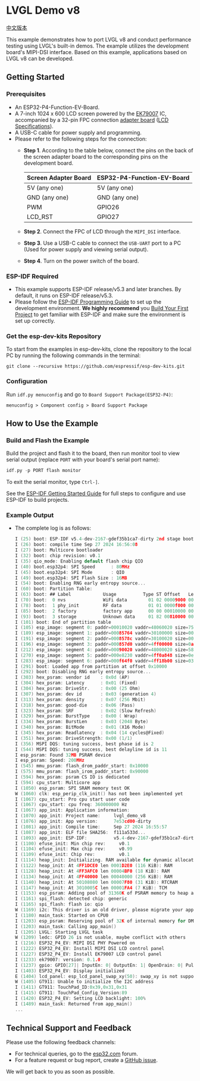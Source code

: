 # LVGL Demo v8

[中文版本](./README_CN.md)

This example demonstrates how to port LVGL v8 and conduct performance testing using LVGL's built-in demos. The example utilizes the development board's MIPI-DSI interface. Based on this example, applications based on LVGL v8 can be developed.


## Getting Started


### Prerequisites

* An ESP32-P4-Function-EV-Board.
* A 7-inch 1024 x 600 LCD screen powered by the [EK79007](https://dl.espressif.com/dl/schematics/display_driver_chip_EK79007AD_datasheet.pdf) IC, accompanied by a 32-pin FPC connection [adapter board](https://dl.espressif.com/dl/schematics/esp32-p4-function-ev-board-lcd-subboard-schematics.pdf) ([LCD Specifications](https://dl.espressif.com/dl/schematics/display_datasheet.pdf)).
* A USB-C cable for power supply and programming.
* Please refer to the following steps for the connection:
    * **Step 1**. According to the table below, connect the pins on the back of the screen adapter board to the corresponding pins on the development board.

        | Screen Adapter Board | ESP32-P4-Function-EV-Board |
        | -------------------- | -------------------------- |
        | 5V (any one)         | 5V (any one)               |
        | GND (any one)        | GND (any one)              |
        | PWM                  | GPIO26                     |
        | LCD_RST              | GPIO27                     |

    * **Step 2**. Connect the FPC of LCD through the `MIPI_DSI` interface.
    * **Step 3**. Use a USB-C cable to connect the `USB-UART` port to a PC (Used for power supply and viewing serial output).
    * **Step 4**. Turn on the power switch of the board.


### ESP-IDF Required

- This example supports ESP-IDF release/v5.3 and later branches. By default, it runs on ESP-IDF release/v5.3.
- Please follow the [ESP-IDF Programming Guide](https://docs.espressif.com/projects/esp-idf/en/latest/esp32/get-started/index.html) to set up the development environment. **We highly recommend** you [Build Your First Project](https://docs.espressif.com/projects/esp-idf/en/latest/esp32/get-started/index.html#build-your-first-project) to get familiar with ESP-IDF and make sure the environment is set up correctly.

### Get the esp-dev-kits Repository

To start from the examples in esp-dev-kits, clone the repository to the local PC by running the following commands in the terminal:

```
git clone --recursive https://github.com/espressif/esp-dev-kits.git
```


### Configuration

Run ``idf.py menuconfig`` and go to ``Board Support Package(ESP32-P4)``:

```
menuconfig > Component config > Board Support Package
```


## How to Use the Example


### Build and Flash the Example

Build the project and flash it to the board, then run monitor tool to view serial output (replace `PORT` with your board's serial port name):

```c
idf.py -p PORT flash monitor
```

To exit the serial monitor, type ``Ctrl-]``.

See the [ESP-IDF Getting Started Guide](https://docs.espressif.com/projects/esp-idf/en/latest/get-started/index.html) for full steps to configure and use ESP-IDF to build projects.


### Example Output

- The complete log is as follows:

    ```c
    I (25) boot: ESP-IDF v5.4-dev-2167-gdef35b1ca7-dirty 2nd stage bootloader
    I (26) boot: compile time Sep 27 2024 16:56:08
    I (27) boot: Multicore bootloader
    I (32) boot: chip revision: v0.1
    I (35) qio_mode: Enabling default flash chip QIO
    I (40) boot.esp32p4: SPI Speed      : 80MHz
    I (45) boot.esp32p4: SPI Mode       : QIO
    I (49) boot.esp32p4: SPI Flash Size : 16MB
    I (54) boot: Enabling RNG early entropy source...
    I (60) boot: Partition Table:
    I (63) boot: ## Label            Usage          Type ST Offset   Length
    I (70) boot:  0 nvs              WiFi data        01 02 00009000 00006000
    I (78) boot:  1 phy_init         RF data          01 01 0000f000 00001000
    I (85) boot:  2 factory          factory app      00 00 00010000 00800000
    I (93) boot:  3 storage          Unknown data     01 82 00810000 00700000
    I (101) boot: End of partition table
    I (105) esp_image: segment 0: paddr=00010020 vaddr=48060020 size=7573ch (481084) map
    I (189) esp_image: segment 1: paddr=00085764 vaddr=30100000 size=00020h (    32) load
    I (191) esp_image: segment 2: paddr=0008578c vaddr=30100020 size=0003ch (    60) load
    I (196) esp_image: segment 3: paddr=000857d0 vaddr=4ff00000 size=0a848h ( 43080) load
    I (212) esp_image: segment 4: paddr=00090020 vaddr=48000020 size=58208h (360968) map
    I (270) esp_image: segment 5: paddr=000e8230 vaddr=4ff0a848 size=0e2b8h ( 58040) load
    I (283) esp_image: segment 6: paddr=000f64f0 vaddr=4ff18b00 size=031b4h ( 12724) load
    I (291) boot: Loaded app from partition at offset 0x10000
    I (292) boot: Disabling RNG early entropy source...
    I (303) hex_psram: vendor id    : 0x0d (AP)
    I (304) hex_psram: Latency      : 0x01 (Fixed)
    I (304) hex_psram: DriveStr.    : 0x00 (25 Ohm)
    I (307) hex_psram: dev id       : 0x03 (generation 4)
    I (313) hex_psram: density      : 0x07 (256 Mbit)
    I (318) hex_psram: good-die     : 0x06 (Pass)
    I (323) hex_psram: SRF          : 0x02 (Slow Refresh)
    I (329) hex_psram: BurstType    : 0x00 ( Wrap)
    I (334) hex_psram: BurstLen     : 0x03 (2048 Byte)
    I (340) hex_psram: BitMode      : 0x01 (X16 Mode)
    I (345) hex_psram: Readlatency  : 0x04 (14 cycles@Fixed)
    I (351) hex_psram: DriveStrength: 0x00 (1/1)
    I (356) MSPI DQS: tuning success, best phase id is 2
    I (544) MSPI DQS: tuning success, best delayline id is 11
    I esp_psram: Found 32MB PSRAM device
    I esp_psram: Speed: 200MHz
    I (545) mmu_psram: flash_drom_paddr_start: 0x10000
    I (575) mmu_psram: flash_irom_paddr_start: 0x90000
    I (594) hex_psram: psram CS IO is dedicated
    I (594) cpu_start: Multicore app
    I (1050) esp_psram: SPI SRAM memory test OK
    W (1060) clk: esp_perip_clk_init() has not been implemented yet
    I (1067) cpu_start: Pro cpu start user code
    I (1067) cpu_start: cpu freq: 360000000 Hz
    I (1067) app_init: Application information:
    I (1070) app_init: Project name:     lvgl_demo_v8
    I (1076) app_init: App version:      7e53cd00-dirty
    I (1081) app_init: Compile time:     Sep 27 2024 16:55:57
    I (1087) app_init: ELF file SHA256:  f111a533d...
    I (1093) app_init: ESP-IDF:          v5.4-dev-2167-gdef35b1ca7-dirty
    I (1100) efuse_init: Min chip rev:     v0.1
    I (1104) efuse_init: Max chip rev:     v0.99 
    I (1109) efuse_init: Chip rev:         v0.1
    I (1114) heap_init: Initializing. RAM available for dynamic allocation:
    I (1122) heap_init: At 4FF1DCE0 len 0001D2E0 (116 KiB): RAM
    I (1128) heap_init: At 4FF3AFC0 len 00004BF0 (18 KiB): RAM
    I (1134) heap_init: At 4FF40000 len 00040000 (256 KiB): RAM
    I (1140) heap_init: At 50108080 len 00007F80 (31 KiB): RTCRAM
    I (1147) heap_init: At 3010005C len 00001FA4 (7 KiB): TCM
    I (1153) esp_psram: Adding pool of 31360K of PSRAM memory to heap allocator
    I (1161) spi_flash: detected chip: generic
    I (1165) spi_flash: flash io: qio
    W (1169) i2c: This driver is an old driver, please migrate your application code to adapt `driver/i2c_master.h`
    I (1180) main_task: Started on CPU0
    I (1203) esp_psram: Reserving pool of 32K of internal memory for DMA/internal allocations
    I (1203) main_task: Calling app_main()
    I (1205) LVGL: Starting LVGL task
    W (1209) ledc: GPIO 26 is not usable, maybe conflict with others
    I (1216) ESP32_P4_EV: MIPI DSI PHY Powered on
    I (1222) ESP32_P4_EV: Install MIPI DSI LCD control panel
    I (1227) ESP32_P4_EV: Install EK79007 LCD control panel
    I (1233) ek79007: version: 0.1.0
    I (1237) gpio: GPIO[27]| InputEn: 0| OutputEn: 1| OpenDrain: 0| Pullup: 0| Pulldown: 0| Intr:0 
    I (1403) ESP32_P4_EV: Display initialized
    E (1404) lcd_panel: esp_lcd_panel_swap_xy(50): swap_xy is not supported by this panel
    W (1405) GT911: Unable to initialize the I2C address
    I (1411) GT911: TouchPad_ID:0x39,0x31,0x31
    I (1415) GT911: TouchPad_Config_Version:89
    I (1420) ESP32_P4_EV: Setting LCD backlight: 100%
    I (1489) main_task: Returned from app_main()
    ...
    ```

## Technical Support and Feedback

Please use the following feedback channels:

- For technical queries, go to the [esp32.com](https://esp32.com/viewforum.php?f=22) forum.
- For a feature request or bug report, create a [GitHub issue](https://github.com/espressif/esp-dev-kits/issues).

We will get back to you as soon as possible.
